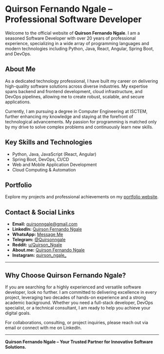 # Quirson Fernando Ngale – Professional Software Developer

Welcome to the official website of **Quirson Fernando Ngale**. I am a seasoned Software Developer with over 20 years of professional experience, specializing in a wide array of programming languages and modern technologies including Python, Java, React, Angular, Spring Boot, and DevOps.

## About Me

As a dedicated technology professional, I have built my career on delivering high-quality software solutions across diverse industries. My expertise spans backend and frontend development, cloud infrastructure, and DevOps pipelines, allowing me to create robust, scalable, and secure applications.

Currently, I am pursuing a degree in Computer Engineering at ISCTEM, further enhancing my knowledge and staying at the forefront of technological advancements. My passion for programming is matched only by my drive to solve complex problems and continuously learn new skills.

## Key Skills and Technologies

- Python, Java, JavaScript (React, Angular)
- Spring Boot, DevOps, CI/CD
- Web and Mobile Application Development
- Cloud Computing & Automation

## Portfolio

Explore my projects and professional achievements on my [portfolio website](https://quirsonngale.me).

## Contact & Social Links

- **Email:** quirsonngale@gmail.com  
- **LinkedIn:** [Quirson Fernando Ngale](https://linkedin.com/in/quirson-fernando-ngale-97a4a3375)  
- **WhatsApp:** [Message Me](https://wa.me/message/XWI7LP5B25HUO1)  
- **Telegram:** [@Quirsonngale](https://t.me/Quirsonngale)  
- **Reddit:** [u/Quirson_Ngale](https://reddit.com/u/Quirson_Ngale)  
- **About.me:** [Quirson Fernando Ngale](https://about.me/QuirsonFernandoNgale)  
- **Instagram:** [quirson_ngale_](https://instagram.com/quirson_ngale_)

---

## Why Choose Quirson Fernando Ngale?

If you are searching for a highly experienced and versatile software developer, look no further. I am committed to delivering excellence in every project, leveraging two decades of hands-on experience and a strong academic background. Whether you need a full-stack developer, DevOps specialist, or a technical consultant, I am ready to help you achieve your digital goals.

For collaborations, consulting, or project inquiries, please reach out via email or connect with me on LinkedIn.

---

**Quirson Fernando Ngale – Your Trusted Partner for Innovative Software Solutions.**
